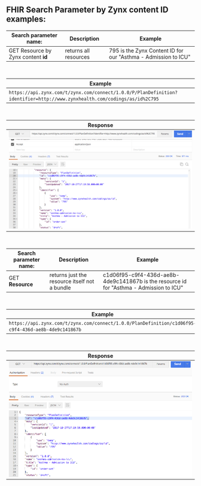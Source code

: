 ## FHIR Search Parameter by Zynx content ID examples:

Search parameter name: | Description | Example
 --- | --- | ---
GET Resource by Zynx content **id** | returns all resources | 795 is the Zynx Content ID for our "Asthma - Admission to ICU"
<br>

| Example |
| --- |
| `https://api.zynx.com/t/zynx.com/connect/1.0.0/P/PlanDefinition?identifier=http://www.zynxhealth.com/codings/as/id%2C795` |
<br>

| Response |
| --- |
|<img src="img/postman-search-id.png">|
<br>

Search parameter name: | Description | Example
 --- | --- | ---
GET **Resource** | returns just the resource itself not a bundle | c1d06f95-c9f4-436d-ae8b-4de9c141867b is the resource id for "Asthma - Admission to ICU"
<br>

| Example |
| --- |
| `https://api.zynx.com/t/zynx.com/connect/1.0.0/PlanDefinition/c1d06f95-c9f4-436d-ae8b-4de9c141867b` |
<br>

| Response |
| --- |
|<img src="img/postman-search-resourceId.png">|
<br>
